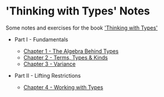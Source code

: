 # 'Thinking with Types' Notes

Some notes and exercises for the book ['Thinking with Types'](https://thinkingwithtypes.com)

- Part I - Fundamentals
  - [Chapter 1 - The Algebra Behind Types](Chapter01/README.md)
  - [Chapter 2 - Terms, Types & Kinds](Chapter02/README.md)
  - [Chapter 3 - Variance](Chapter03/README.md)

- Part II - Lifting Restrictions
  - [Chapter 4 - Working with Types](Chapter04/README.md)